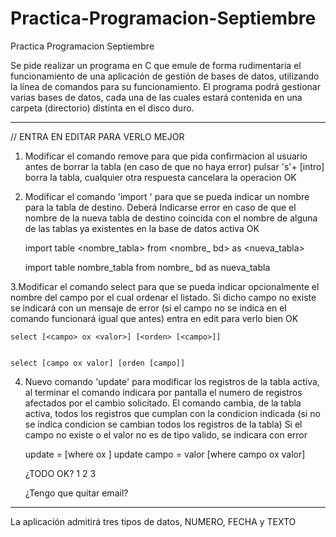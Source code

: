 # Practica-Programacion-Septiembre
Practica Programacion Septiembre

Se pide realizar un programa en C que emule de forma rudimentaria el funcionamiento de una aplicación de gestión de bases de datos, utilizando la línea de comandos para su funcionamiento. El programa podrá gestionar varias bases de datos, cada una de las cuales estará contenida en una carpeta (directorio) distinta en el disco duro.

-------

// ENTRA EN EDITAR PARA VERLO MEJOR

1. Modificar el comando remove para que pida confirmacion al usuario antes de borrar 
la tabla (en caso de que no haya error) pulsar 's'+ [intro] borra la tabla, cualquier otra respuesta 
cancelara la operacion OK

2. Modificar el comando 'import ' para que se pueda indicar un nombre para la tabla de destino. 
Deberá Indicarse error en caso de que el nombre de la nueva tabla de destino coincida con el nombre 
de alguna de las tablas ya existentes en la base de datos activa OK

    import table <nombre_tabla> from <nombre_ bd> as <nueva_tabla>
    
    
    import table nombre_tabla from nombre_ bd as nueva_tabla

3.Modificar el comando select para que se pueda indicar opcionalmente el nombre del campo por el cual ordenar el listado. 
Si dicho campo no existe se indicará con un mensaje de error (si el campo no se indica en el comando funcionará igual que antes)
 entra en edit para verlo bien OK

    select [<campo> ox <valor>] [<orden> [<campo>]]
    
    
    select [campo ox valor] [orden [campo]]


4. Nuevo comando 'update' para modificar los registros de la tabla activa, 
al terminar el comando indicara por pantalla el numero de registros afectados por el cambio solicitado.
El comando cambia, de la tabla activa, todos los registros que cumplan con la condicion indicada (si no se indica condicion se cambian todos los registros de la tabla)
Si el campo no existe o el valor no es de tipo valido, se indicara con error
    
    update <campo> = <valor> [where <campo> ox <valor>]
    update campo = valor [where campo ox valor]
    
    ¿TODO OK?
    1 2 3
    
    ¿Tengo que quitar email?
    
-------

La aplicación admitirá tres tipos de datos, NUMERO, FECHA y TEXTO 

